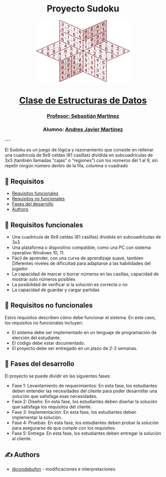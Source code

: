 <h1 align="center">Proyecto Sudoku</h1>
<p align="center">
  <a href="" rel="noopener">
 <img width=300px height=200px src="img/sudoku.jpg"
</p>

<h1 align="center">Clase de Estructuras de Datos</h1>
<h3 align="center">Profesor: <a href="https://github.com/JuanS3">Sebastián Martínez</a></h3>

<h3 align="center">Alumno: <a href="https://github.com/condebufon">Andres Javier Martínez</a></h3>
---

<p align="justificado"> El Sudoku es un juego de lógica y razonamiento que consiste en rellenar una cuadrícula de 9x9
celdas (81 casillas) dividida en subcuadrículas de 3x3 (también llamadas “cajas” o “regiones”)
con los números del 1 al 9, sin repetir ningún número dentro de la fila, columna o cuadrado
    <br>
</p>

## 📝 Requisitos

- [Requisitos funcionales](#requisito_1)
- [Requisitos no funcionales](#requisito_2)
- [Fases del desarrollo](#desarrollo)
- [Authors](#authors)

## 🧐 Requisitos funcionales <a name = "requisito_1"></a>

* Una cuadrícula de 9x9 celdas (81 casillas) dividida en subcuadrículas de 3x3
* Una plataforma o dispositivo compatible, como una PC con sistema operativo
Windows 10, 11.
* Fácil de aprender, con una curva de aprendizaje suave, tambien Diferentes niveles de dificultad para adaptarse a las habilidades del jugador
* La capacidad de marcar o borrar números en las casillas, capacidad de mostrar solo números posibles
* La posibilidad de verificar si la solución es correcta o no 
* La capacidad de guardar y cargar partidas

## 🧐 Requisitos no funcionales <a name = "requisito_2"></a>
Estos requisitos describen cómo debe funcionar el sistema. En este caso, los requisitos no funcionales incluyen: 

* El sistema debe ser implementado en un lenguaje de programación de elección del estudiante.
* El código debe estar documentado.
* El proyecto debe ser entregado en un plazo de 2-3 semanas.

## 🏁 Fases del desarrollo <a name = "desarrollo"></a>

El proyecto se puede dividir en las siguientes fases:

* Fase 1: Levantamiento de requerimientos: En esta fase, los estudiantes deben entender las necesidades del cliente para poder desarrollar una solución que satisfaga esas necesidades.
* Fase 2: Diseño: En esta fase, los estudiantes deben diseñar la solución que satisfaga los requisitos del cliente.
* Fase 3: Implementación: En esta fase, los estudiantes deben implementar la solución.
* Fase 4: Pruebas: En esta fase, los estudiantes deben probar la solución para asegurarse de que cumple con los requisitos.
* Fase 5: Entrega: En esta fase, los estudiantes deben entregar la solución al cliente.


## ✍️ Authors <a name = "authors"></a>

- [@condebufon](https>//github.com/condebufon) - modificaciones e interpretaciones

